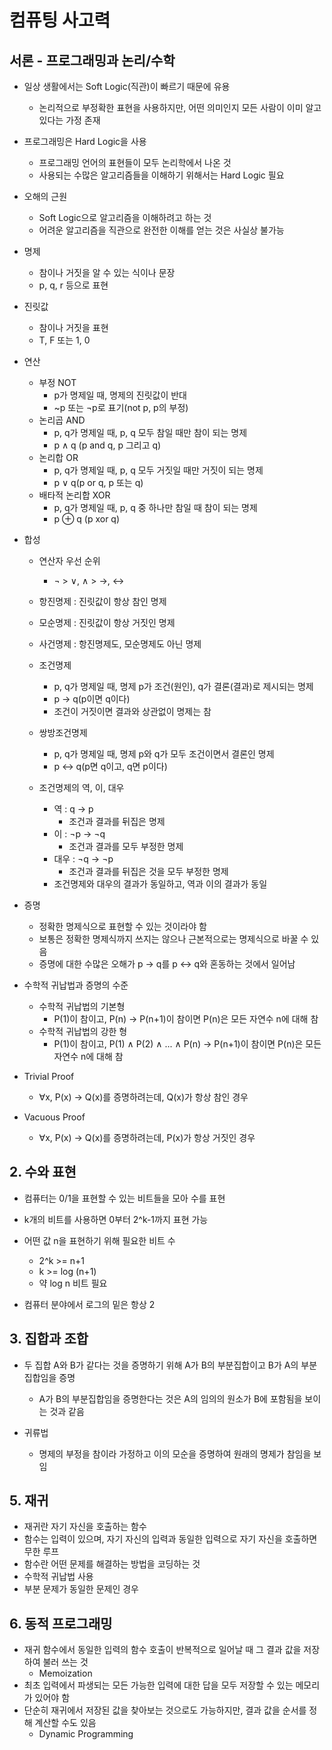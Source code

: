 # 컴퓨팅 사고력

## 서론 - 프로그래밍과 논리/수학

- 일상 생활에서는 Soft Logic(직관)이 빠르기 때문에 유용
  - 논리적으로 부정확한 표현을 사용하지만, 어떤 의미인지 모든 사람이 이미 알고 있다는 가정 존재
- 프로그래밍은 Hard Logic을 사용
  - 프로그래밍 언어의 표현들이 모두 논리학에서 나온 것
  - 사용되는 수많은 알고리즘들을 이해하기 위해서는 Hard Logic 필요
- 오해의 근원
  - Soft Logic으로 알고리즘을 이해하려고 하는 것
  - 어려운 알고리즘을 직관으로 완전한 이해를 얻는 것은 사실상 불가능

- 명제
  - 참이나 거짓을 알 수 있는 식이나 문장
  - p, q, r 등으로 표현

- 진릿값
  - 참이나 거짓을 표현
  - T, F 또는 1, 0

- 연산
  - 부정 NOT
    - p가 명제일 때, 명제의 진릿값이 반대
    - ~p 또는 ¬p로 표기(not p, p의 부정)
  - 논리곱 AND
    - p, q가 명제일 때, p, q 모두 참일 때만 참이 되는 명제
    - p ∧ q (p and q, p 그리고 q)
  - 논리합 OR
    - p, q가 명제일 때, p, q 모두 거짓일 때만 거짓이 되는 명제
    - p ∨ q(p or q, p 또는 q)
  - 배타적 논리합 XOR
    - p, q가 명제일 때, p, q 중 하나만 참일 때 참이 되는 명제
    - p ⊕ q (p xor q)

- 합성
  - 연산자 우선 순위
    - ¬ > ∨, ∧ > →, ↔
  - 항진명제 : 진릿값이 항상 참인 명제
  - 모순명제 : 진릿값이 항상 거짓인 명제
  - 사건명제 : 항진명제도, 모순명제도 아닌 명제

  - 조건명제
    - p, q가 명제일 때, 명제 p가 조건(원인), q가 결론(결과)로 제시되는 명제
    - p → q(p이면 q이다)
    - 조건이 거짓이면 결과와 상관없이 명제는 참
  - 쌍방조건명제
    - p, q가 명제일 때, 명제 p와 q가 모두 조건이면서 결론인 명제
    - p ↔ q(p면 q이고, q면 p이다)
  - 조건명제의 역, 이, 대우
    - 역 : q → p
      - 조건과 결과를 뒤집은 명제
    - 이 : ¬p → ¬q
      - 조건과 결과를 모두 부정한 명제
    - 대우 : ¬q → ¬p
      - 조건과 결과를 뒤집은 것을 모두 부정한 명제
    - 조건명제와 대우의 결과가 동일하고, 역과 이의 결과가 동일

- 증명
  - 정확한 명제식으로 표현할 수 있는 것이라야 함
  - 보통은 정확한 명제식까지 쓰지는 않으나 근본적으로는 명제식으로 바꿀 수 있음
  - 증명에 대한 수많은 오해가 p → q를 p ↔ q와 혼동하는 것에서 일어남

- 수학적 귀납법과 증명의 수준

  - 수학적 귀납법의 기본형
    - P(1)이 참이고, P(n) → P(n+1)이 참이면 P(n)은 모든 자연수 n에 대해 참
  - 수학적 귀납법의 강한 형
    - P(1)이 참이고, P(1) ∧ P(2) ∧ ... ∧ P(n) → P(n+1)이 참이면 P(n)은 모든 자연수 n에 대해 참

- Trivial Proof

  - ∀x, P(x) → Q(x)를 증명하려는데, Q(x)가 항상 참인 경우

- Vacuous Proof

  - ∀x, P(x) → Q(x)를 증명하려는데, P(x)가 항상 거짓인 경우




## 2. 수와 표현

- 컴퓨터는 0/1을 표현할 수 있는 비트들을 모아 수를 표현
- k개의 비트를 사용하면 0부터 2^k-1까지 표현 가능
- 어떤 값 n을 표현하기 위해 필요한 비트 수
  - 2^k >= n+1
  - k >= log (n+1)
  - 약 log n 비트 필요

- 컴퓨터 분야에서 로그의 밑은 항상 2



## 3. 집합과 조합

- 두 집합 A와 B가 같다는 것을 증명하기 위해 A가 B의 부분집합이고 B가 A의 부분집합임을 증명
  - A가 B의 부분집합임을 증명한다는 것은 A의 임의의 원소가 B에 포함됨을 보이는 것과 같음

- 귀류법
  - 명제의 부정을 참이라 가정하고 이의 모순을 증명하여 원래의 명제가 참임을 보임




## 5. 재귀

- 재귀란 자기 자신을 호출하는 함수
- 함수는 입력이 있으며, 자기 자신의 입력과 동일한 입력으로 자기 자신을 호출하면 무한 루프
- 함수란 어떤 문제를 해결하는 방법을 코딩하는 것
- 수학적 귀납법 사용
- 부분 문제가 동일한 문제인 경우



## 6. 동적 프로그래밍

- 재귀 함수에서 동일한 입력의 함수 호출이 반복적으로 일어날 때 그 결과 값을 저장하여 불러 쓰는 것
  - Memoization
- 최초 입력에서 파생되는 모든 가능한 입력에 대한 답을 모두 저장할 수 있는 메모리가 있어야 함
- 단순히 재귀에서 저장된 값을 찾아보는 것으로도 가능하지만, 결과 값을 순서를 정해 계산할 수도 있음
  - Dynamic Programming
